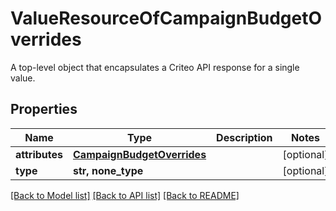 # ValueResourceOfCampaignBudgetOverrides

A top-level object that encapsulates a Criteo API response for a single value.

## Properties
Name | Type | Description | Notes
------------ | ------------- | ------------- | -------------
**attributes** | [**CampaignBudgetOverrides**](CampaignBudgetOverrides.md) |  | [optional] 
**type** | **str, none_type** |  | [optional] 

[[Back to Model list]](../README.md#documentation-for-models) [[Back to API list]](../README.md#documentation-for-api-endpoints) [[Back to README]](../README.md)


